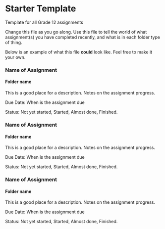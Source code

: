 # Starter Template
Template for all Grade 12 assignments

Change this file as you go along.  Use this file to tell the world of what assignment(s) you have completed recently, and what is in each folder type of thing.

Below is an example of what this file **could** look like.  Feel free to make it your own.

### Name of Assignment
#### Folder name

This is a good place for a description.
Notes on the assignment progress.

Due Date: When is the assignment due

Status: Not yet started, Started, Almost done, Finished.


### Name of Assignment
#### Folder name

This is a good place for a description.
Notes on the assignment progress.

Due Date: When is the assignment due

Status: Not yet started, Started, Almost done, Finished.


### Name of Assignment
#### Folder name

This is a good place for a description.
Notes on the assignment progress.

Due Date: When is the assignment due

Status: Not yet started, Started, Almost done, Finished.
